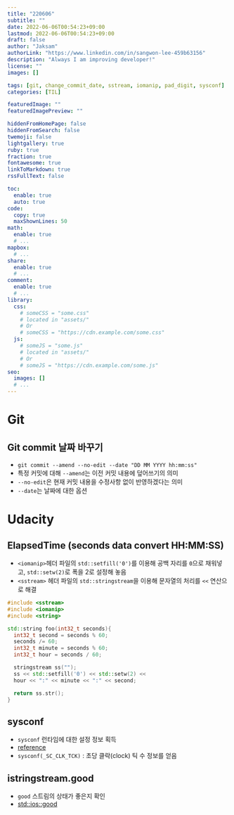 ```yaml
---
title: "220606"
subtitle: ""
date: 2022-06-06T00:54:23+09:00
lastmod: 2022-06-06T00:54:23+09:00
draft: false
author: "Jaksam"
authorLink: "https://www.linkedin.com/in/sangwon-lee-459b63156"
description: "Always I am improving developer!"
license: ""
images: []

tags: [git, change_commit_date, sstream, iomanip, pad_digit, sysconf]
categories: [TIL]

featuredImage: ""
featuredImagePreview: ""

hiddenFromHomePage: false
hiddenFromSearch: false
twemoji: false
lightgallery: true
ruby: true
fraction: true
fontawesome: true
linkToMarkdown: true
rssFullText: false

toc:
  enable: true
  auto: true
code:
  copy: true
  maxShownLines: 50
math:
  enable: true
  # ...
mapbox:
  # ...
share:
  enable: true
  # ...
comment:
  enable: true
  # ...
library:
  css:
    # someCSS = "some.css"
    # located in "assets/"
    # Or
    # someCSS = "https://cdn.example.com/some.css"
  js:
    # someJS = "some.js"
    # located in "assets/"
    # Or
    # someJS = "https://cdn.example.com/some.js"
seo:
  images: []
  # ...
---
```


<!--more-->
# Git
## Git commit 날짜 바꾸기
* `git commit --amend --no-edit --date "DD MM YYYY hh:mm:ss"`
* 특정 커밋에 대해 `--amend`는 이전 커밋 내용에 덮어쓰기의 의미
* `--no-edit`은 현재 커밋 내용을 수정사항 없이 반영하겠다는 의미
* `--date`는 날짜에 대한 옵션

# Udacity
## ElapsedTime (seconds data convert HH:MM:SS)
* `<iomanip>`헤더 파일의 `std::setfill('0')`를 이용해 공백 자리를 `0`으로 채워넣고, `std::setw(2)`로 폭을 2로 설정해 놓음
* `<sstream>` 헤더 파일의 `std::stringstream`을 이용해 문자열의 처리를 `<<` 연산으로 해결
```cpp
#include <sstream>
#include <iomanip>
#include <string>

std::string foo(int32_t seconds){
  int32_t second = seconds % 60;
  seconds /= 60;
  int32_t minute = seconds % 60;
  int32_t hour = seconds / 60;

  stringstream ss("");
  ss << std::setfill('0') << std::setw(2) <<
  hour << ":" << minute << ":" << second;

  return ss.str();
}

```

## sysconf
* `sysconf` 런타임에 대한 설정 정보 획득
* [reference](https://man7.org/linux/man-pages/man3/sysconf.3.html)
* `sysconf(_SC_CLK_TCK)` : 초당 클락(clock) 틱 수 정보를 얻음

## istringstream.good
* `good` 스트림의 상태가 좋은지 확인
* [std::ios::good](https://m.cplusplus.com/reference/ios/ios/good/)

